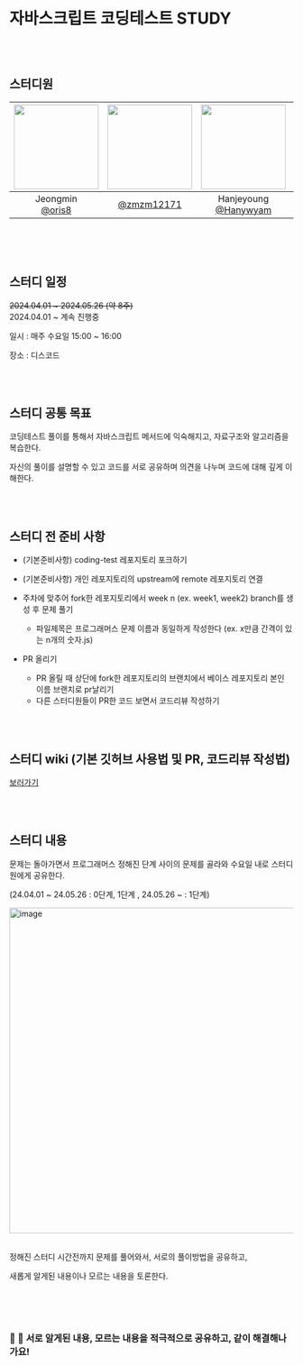 # 자바스크립트 코딩테스트 STUDY


<br/>
<br/>



## 스터디원
|<img src="https://avatars.githubusercontent.com/u/154623483?v=4" width="150" height="150"/>|<img src="https://avatars.githubusercontent.com/u/159243890?v=4" width="150" height="150"/>|<img src="https://avatars.githubusercontent.com/u/142865296?v=4" width="150" height="150"/>|<img src="https://avatars.githubusercontent.com/u/141708445?v=4" width="150" height="150"/>|
|:-:|:-:|:-:|:-:|
|Jeongmin<br/>[@oris8](https://github.com/oris8)|[@zmzm12171](https://github.com/zmzm12171)|Hanjeyoung<br/>[@Hanywyam](https://github.com/Hanywyam)|[@Liz-Chung](https://github.com/Liz-Chung)|
<br/>

<br/>
<br/>


## 스터디 일정

~~2024.04.01 ~ 2024.05.26 (약 8주)~~ <br/>
2024.04.01 ~ 계속 진행중

일시 : 매주 수요일 15:00 ~ 16:00 

장소 : 디스코드 <br/>


<br/>
<br/>

## 스터디 공통 목표

코딩테스트 풀이를 통해서 자바스크립트 메서드에 익숙해지고, 자료구조와 알고리즘을 복습한다. 

자신의 풀이를 설명할 수 있고 코드를 서로 공유하며 의견을 나누며 코드에 대해 깊게 이해한다. <br/>


<br/>
<br/>


## 스터디 전 준비 사항

- (기본준비사항) coding-test 레포지토리 포크하기
- (기본준비사항) 개인 레포지토리의 upstream에 remote 레포지토리 연결

- 주차에 맞추어 fork한 레포지토리에서 week n (ex. week1, week2) branch를 생성 후 문제 풀기
  - 파일제목은 프로그래머스 문제 이름과 동일하게 작성한다 (ex. x만큼 간격이 있는 n개의 숫자.js)
- PR 올리기
  - PR 올릴 때 상단에 fork한 레포지토리의 브랜치에서 베이스 레포지토리 본인 이름 브랜치로 pr날리기
  - 다른 스터디원들이 PR한 코드 보면서 코드리뷰 작성하기

<br/>
<br/>



## 스터디 wiki (기본 깃허브 사용법 및 PR, 코드리뷰 작성법) 
[보러가기](https://github.com/forStudyingJavaScript/coding-test/wiki/%EC%8A%A4%ED%84%B0%EB%94%94-%EB%B0%A9%EB%B2%95-WiKi-!)

<br/>
<br/>


## 스터디 내용

문제는 돌아가면서 프로그래머스 정해진 단계 사이의 문제를 골라와 수요일 내로 스터디원에게 공유한다.

(24.04.01 ~ 24.05.26 : 0단계, 1단계 , 24.05.26 ~ : 1단계)

<img width="578" alt="image" src="https://github.com/forStudyingJavaScript/coding-test/assets/154623483/35a60df6-056f-4613-90b4-d7a5fd7912c1">

<br/>
<br/>

정해진 스터디 시간전까지 문제를 풀어와서, 서로의 풀이방법을 공유하고, 

새롭게 알게된 내용이나 모르는 내용을 토론한다.

<br/>
<br/>
<br/>

### 🤩 🤩 서로 알게된 내용, 모르는 내용을 적극적으로 공유하고, 같이 해결해나가요!

<br/>
<br/>
<br/>
<br/>
<br/>
<br/>
<br/>
<br/>



